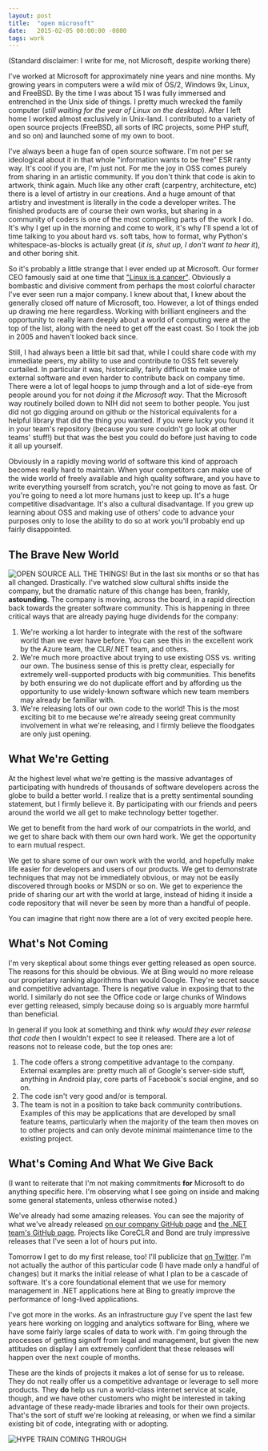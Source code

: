```yaml
---
layout: post
title:  "open microsoft"
date:   2015-02-05 00:00:00 -0800
tags: work
---
```


(Standard disclaimer: I write for me, not Microsoft, despite working there)

I've worked at Microsoft for approximately nine years and nine months. My growing years in computers were a wild mix of OS/2, Windows 9x, Linux, and FreeBSD. By the time I was about 15 I was fully immersed and entrenched in the Unix side of things. I pretty much wrecked the family computer (*still waiting for the year of Linux on the desktop*). After I left home I worked almost exclusively in Unix-land. I contributed to a variety of open source projects (FreeBSD, all sorts of IRC projects, some PHP stuff, and so on) and launched some of my own to boot.

I've always been a huge fan of open source software. I'm not per se ideological about it in that whole "information wants to be free" ESR ranty way. It's cool if you are, I'm just not. For me the joy in OSS comes purely from sharing in an artistic community. If you don't think that code is akin to artwork, think again. Much like any other craft (carpentry, architecture, etc) there is a level of artistry in our creations. And a huge amount of that artistry and investment is literally in the code a developer writes. The finished products are of course their own works, but sharing in a community of coders is one of the most compelling parts of the work I do. It's why I get up in the morning and come to work, it's why I'll spend a lot of time talking to you about hard vs. soft tabs, how to format, why Python's whitespace-as-blocks is actually great (*it is, shut up, I don't want to hear it*), and other boring shit.

So it's probably a little strange that I ever ended up at Microsoft. Our former CEO famously said at one time that ["Linux is a cancer"](http://www.theregister.co.uk/2001/06/02/ballmer_linux_is_a_cancer/). Obviously a bombastic and divisive comment from perhaps the most colorful character I've ever seen run a major company. I knew about that, I knew about the generally closed off nature of Microsoft, too. However, a lot of things ended up drawing me here regardless. Working with brilliant engineers and the opportunity to really learn deeply about a world of computing were at the top of the list, along with the need to get off the east coast. So I took the job in 2005 and haven't looked back since.

Still, I had always been a little bit sad that, while I could share code with my immediate peers, my ability to use and contribute to OSS felt severely curtailed. In particular it was, historically, fairly difficult to make use of external software and even harder to contribute back on company time. There were a lot of legal hoops to jump through and a lot of side-eye from people around you for not *doing it the Microsoft way*. That the Microsoft way routinely boiled down to NIH did not seem to bother people. You just did not go digging around on github or the historical equivalents for a helpful library that did the thing you wanted. If you were lucky you found it in your team's repository (because you sure couldn't go look at other teams' stuff!) but that was the best you could do before just having to code it all up yourself.

Obviously in a rapidly moving world of software this kind of approach becomes really hard to maintain. When your competitors can make use of the wide world of freely available and high quality software, and you have to write everything yourself from scratch, you're not going to move as fast. Or you're going to need a lot more humans just to keep up. It's a huge competitive disadvantage. It's also a cultural disadvantage. If you grew up learning about OSS and making use of others' code to advance your purposes only to lose the ability to do so at work you'll probably end up fairly disappointed.

## The Brave New World

![OPEN SOURCE ALL THE THINGS!](http://cdn.meme.am/instances/500x/58465614.jpg)
But in the last six months or so that has all changed. Drastically. I've watched slow cultural shifts inside the company, but the dramatic nature of this change has been, frankly, **astounding**. The company is moving, across the board, in a rapid direction back towards the greater software community. This is happening in three critical ways that are already paying huge dividends for the company:
1. We're working a lot harder to integrate with the rest of the software world than we ever have before. You can see this in the excellent work by the Azure team, the CLR/.NET team, and others.
2. We're much more proactive about trying to use existing OSS vs. writing our own. The business sense of this is pretty clear, especially for extremely well-supported products with big communities. This benefits by both ensuring we do not duplicate effort and by affording us the opportunity to use widely-known software which new team members may already be familiar with.
3. We're releasing lots of our own code to the world! This is the most exciting bit to me because we're already seeing great community involvement in what we're releasing, and I firmly believe the floodgates are only just opening.

## What We're Getting

At the highest level what we're getting is the massive advantages of participating with hundreds of thousands of software developers across the globe to build a better world. I realize that is a pretty sentimental sounding statement, but I firmly believe it. By participating with our friends and peers around the world we all get to make technology better together.

We get to benefit from the hard work of our compatriots in the world, and we get to share back with them our own hard work. We get the opportunity to earn mutual respect.

We get to share some of our own work with the world, and hopefully make life easier for developers and users of our products. We get to demonstrate techniques that may not be immediately obvious, or may not be easily discovered through books or MSDN or so on. We get to experience the pride of sharing our art with the world at large, instead of hiding it inside a code repository that will never be seen by more than a handful of people.

You can imagine that right now there are a lot of very excited people here.

## What's Not Coming

I'm very skeptical about some things ever getting released as open source. The reasons for this should be obvious. We at Bing would no more release our proprietary ranking algorithms than would Google. They're secret sauce and competitive advantage. There is negative value in exposing that to the world. I similarly do not see the Office code or large chunks of Windows ever getting released, simply because doing so is arguably more harmful than beneficial.

In general if you look at something and think *why would they ever release that code* then I wouldn't expect to see it released. There are a lot of reasons not to release code, but the top ones are:
1. The code offers a strong competitive advantage to the company. External examples are: pretty much all of Google's server-side stuff, anything in Android play, core parts of Facebook's social engine, and so on.
2. The code isn't very good and/or is temporal.
3. The team is not in a position to take back community contributions. Examples of this may be applications that are developed by small feature teams, particularly when the majority of the team then moves on to other projects and can only devote minimal maintenance time to the existing project.

## What's Coming And What We Give Back

(I want to reiterate that I'm not making commitments **for** Microsoft to do anything specific here. I'm observing what I see going on inside and making some general statements, unless otherwise noted.)

We've already had some amazing releases. You can see the majority of what we've already released [on our company GitHub page](https://github.com/microsoft/) and [the .NET team's GitHub page](https://github.com/dotnet). Projects like CoreCLR and Bond are truly impressive releases that I've seen a lot of hours put into.

Tomorrow I get to do my first release, too! I'll publicize that [on Twitter](https://twitter.com/doubleyewdee). I'm not actually the author of this particular code (I have made only a handful of changes) but it marks the initial release of what I plan to be a cascade of software. It's a core foundational element that we use for memory management in .NET applications here at Bing to greatly improve the performance of long-lived applications.

I've got more in the works. As an infrastructure guy I've spent the last few years here working on logging and analytics software for Bing, where we have some fairly large scales of data to work with. I'm going through the processes of getting signoff from legal and management, but given the new attitudes on display I am extremely confident that these releases will happen over the next couple of months.

These are the kinds of projects it makes a lot of sense for us to release. They do not really offer us a competitive advantage or leverage to sell more products. They **do** help us run a world-class internet service at scale, though, and we have other customers who might be interested in taking advantage of these ready-made libraries and tools for their own projects. That's the sort of stuff we're looking at releasing, or when we find a similar existing bit of code, integrating with or adopting.

![HYPE TRAIN COMING THROUGH](http://cdn.head-fi.org/9/9e/9eeaf04f_HypeTrain.jpeg)

